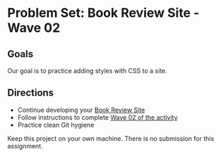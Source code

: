 # Problem Set: Book Review Site - Wave 02

## Goals 

Our goal is to practice adding styles with CSS to a site.

## Directions

- Continue developing your [Book Review Site](https://github.com/AdaGold/book-review-site)
- Follow instructions to complete [Wave 02 of the activity](https://github.com/AdaGold/book-review-site#wave-2---adding-css)
- Practice clean Git hygiene

Keep this project on your own machine. There is no submission for this assignment.
